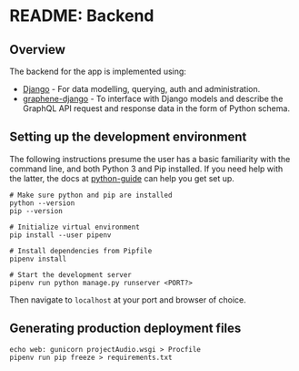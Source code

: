 # README: Backend

## Overview

The backend for the app is implemented using:

- [Django](https://docs.djangoproject.com/en/3.0/intro/overview/) \- For data modelling, querying, auth and administration.
- [graphene-django](https://docs.graphene-python.org/en/latest/quickstart/) \- To interface with Django models and describe the GraphQL API request and response data in the form of Python schema.

## Setting up the development environment

The following instructions presume the user has a basic familiarity with the
command line, and both Python 3 and Pip installed. If you need help with the
latter, the docs at
[python-guide](https://docs.python-guide.org/starting/installation/) can help
you get set up.

```shell
# Make sure python and pip are installed
python --version
pip --version

# Initialize virtual environment
pip install --user pipenv

# Install dependencies from Pipfile
pipenv install

# Start the development server
pipenv run python manage.py runserver <PORT?>
```

Then navigate to `localhost` at your port and browser of choice.

## Generating production deployment files

```shell
echo web: gunicorn projectAudio.wsgi > Procfile
pipenv run pip freeze > requirements.txt
```
